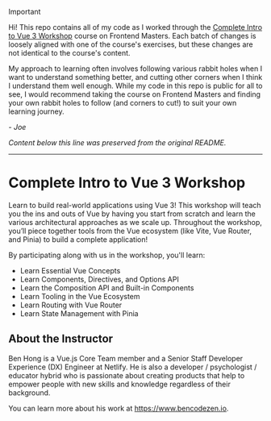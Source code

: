 > [!IMPORTANT]
> Hi! This repo contains all of my code as I worked through the [Complete Intro to Vue 3 Workshop](https://frontendmasters.com/courses/vue-fundamentals) course on Frontend Masters.  Each batch of changes is loosely aligned with one of the course's exercises, but these changes are not identical to the course's content.
> 
> My approach to learning often involves following various rabbit holes when I want to understand something better, and cutting other corners when I think I understand them well enough.  While my code in this repo is public for all to see, I would recommend taking the course on Frontend Masters and finding your own rabbit holes to follow (and corners to cut!) to suit your own learning journey.
>
> *- Joe*

*Content below this line was preserved from the original README.*
<hr>

# Complete Intro to Vue 3 Workshop

Learn to build real-world applications using Vue 3! This workshop will teach you the ins and outs of Vue by having you start from scratch and learn the various architectural approaches as we scale up. Throughout the workshop, you’ll piece together tools from the Vue ecosystem (like Vite, Vue Router, and Pinia) to build a complete application!

By participating along with us in the workshop, you'll learn:

- Learn Essential Vue Concepts
- Learn Components, Directives, and Options API
- Learn the Composition API and Built-in Components
- Learn Tooling in the Vue Ecosystem
- Learn Routing with Vue Router
- Learn State Management with Pinia

## About the Instructor

Ben Hong is a Vue.js Core Team member and a Senior Staff Developer Experience (DX) Engineer at Netlify. He is also a developer / psychologist / educator hybrid who is passionate about creating products that help to empower people with new skills and knowledge regardless of their background.

You can learn more about his work at https://www.bencodezen.io.
